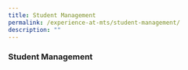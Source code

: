 ```yaml
---
title: Student Management
permalink: /experience-at-mts/student-management/
description: ""
---
```

### Student Management
